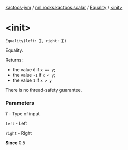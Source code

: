 [kactoos-jvm](../../index.md) / [nnl.rocks.kactoos.scalar](../index.md) / [Equality](index.md) / [&lt;init&gt;](./-init-.md)

# &lt;init&gt;

`Equality(left: `[`T`](index.md#T)`, right: `[`T`](index.md#T)`)`

Equality.

Returns:

* the value `0` if `x == y`;
* the value `-1` if `x < y`;
* the value `1` if `x > y`

There is no thread-safety guarantee.

### Parameters

`T` - Type of input

`left` - Left

`right` - Right

**Since**
0.5


